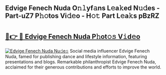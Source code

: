 ## Edvige Fenech Nuda O𝚗𝚕yf𝚊ns L𝚎a𝚔ed N𝚞𝚍es - Part-uZ7 P𝚑𝚘tos Vi𝚍𝚎o - H𝚘𝚝 Part L𝚎a𝚔s pBzRZ

# <h2><a href="http://kf42zx5.oniu.top/?m=Edvige+Fenech+Nuda">🔗👉 🔴 Edvige Fenech Nuda P𝚑ot𝚘𝚜 V𝚒d𝚎o</a></h2>

[![Edvige Fenech Nuda Nu𝚍e𝚜](https://i.imgur.com/0qMVB7G.gif)](http://kf42zx5.oniu.top/?m=Edvige+Fenech+Nuda)
Social media influencer Edvige Fenech Nuda, famed for publishing dance and lifestyle information, featuring presentations and blogs. Remarkable philanthropist Edvige Fenech Nuda, acclaimed for their generous contributions and efforts to improve the world.  
